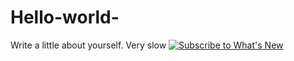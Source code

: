 # Hello-world-

Write a little about yourself. 
Very slow
<a href="http://webdesign.about.com/library/z_whats_new.rss"><img src="http://0.tqn.com/f/stay/a.gif" alt="Subscribe to What's New"></a>
